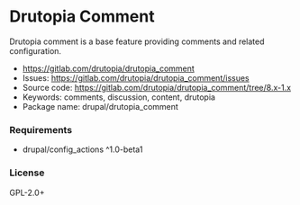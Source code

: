 <!-- writeme -->
Drutopia Comment
================

Drutopia comment is a base feature providing comments and related configuration.

 * https://gitlab.com/drutopia/drutopia_comment
 * Issues: https://gitlab.com/drutopia/drutopia_comment/issues
 * Source code: https://gitlab.com/drutopia/drutopia_comment/tree/8.x-1.x
 * Keywords: comments, discussion, content, drutopia
 * Package name: drupal/drutopia_comment


### Requirements

 * drupal/config_actions ^1.0-beta1


### License

GPL-2.0+

<!-- endwriteme -->
